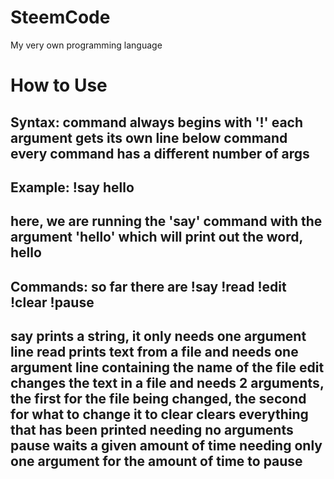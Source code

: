 # SteemCode
My very own programming language

# How to Use
Syntax:
command always begins with '!'
each argument gets its own line below command
every command has a different number of args
-----
Example:
!say
hello
-----
here, we are running the 'say' command with the argument 'hello' which will print out the word, hello
-----
Commands:
so far there are
!say
!read
!edit
!clear
!pause
-----
say prints a string, it only needs one argument line
read prints text from a file and needs one argument line containing the name of the file
edit changes the text in a file and needs 2 arguments, the first for the file being changed, the second for what to change it to
clear clears everything that has been printed needing no arguments
pause waits a given amount of time needing only one argument for the amount of time to pause
-----
